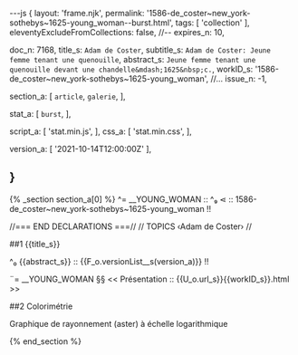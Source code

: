 ---js
{
  layout:    'frame.njk',
  permalink: '1586-de_coster~new_york-sothebys~1625-young_woman--burst.html',
  tags:      [ 'collection' ],
  eleventyExcludeFromCollections: false,
  //-- expires_n: 10,

  doc_n:      7168,
  title_s:    `Adam de Coster`,
  subtitle_s: `Adam de Coster: Jeune femme tenant une quenouille`,
  abstract_s: `Jeune femme tenant une quenouille devant une chandelle&mdash;1625&nbsp;c.`,
  workID_s:   '1586-de_coster~new_york-sothebys~1625-young_woman',
  //... issue_n: -1,

  section_a:
  [
    `article`,
    `galerie`,
  ],

  stat_a:
  [
    `burst`,
  ],

  script_a:
  [
    'stat.min.js',
  ],
  css_a:
  [
    'stat.min.css',
  ],

  version_a:
  [
    '2021-10-14T12:00:00Z'
  ],

}
---
{% _section section_a[0] %}
^=  __YOUNG_WOMAN  ::
^₉  &#8918;  :: 1586-de_coster~new_york-sothebys~1625-young_woman !!

//=== END DECLARATIONS ===//
//  TOPICS
‹Adam de Coster›
//



##1  {{title_s}}

^₀  {{abstract_s}}  ::
{{F_o.versionList__s(version_a)}}  !!

¨=  __YOUNG_WOMAN  §§
<<  Présentation  ::  {{U_o.url_s}}{{workID_s}}.html  >>




##2  Colorimétrie

Graphique de rayonnement (aster) à échelle logarithmique

{% end_section %}
